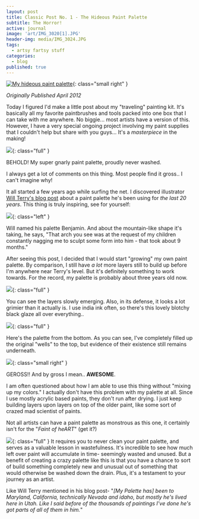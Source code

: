 ```yaml
---
layout: post
title: Classic Post No. 1 - The Hideous Paint Palette
subtitle: The Horror!
active: journal
image: 'art/IMG_3020[1].JPG'
header-img: media/IMG_3024.JPG
tags:
  - artsy fartsy stuff
categories:
  - blog
published: true
---
```

[![My hideous paint palette](https://3.bp.blogspot.com/-aVQAGoazzm0/T4osbRB7UzI/AAAAAAAAA2A/__QnxpcZQmM/s320/IMG_3013.JPG)](http://3.bp.blogspot.com/-aVQAGoazzm0/T4osbRB7UzI/AAAAAAAAA2A/__QnxpcZQmM/s1600/IMG_3013.JPG){: class="small right" }

_Originally Published April 2012_

Today I figured I'd make a little post about my "traveling" painting kit. It's basically all my favorite paintbrushes and tools packed into one box that I can take with me anywhere. No biggie... most artists have a version of this. However, I have a very special ongoing project involving my paint supplies that I couldn't help but share with you guys... It's a _masterpiece_ in the making!  
  

[![](https://3.bp.blogspot.com/-mreWfND9jzM/T4os1IqXU7I/AAAAAAAAA2g/LS8MsP3dVjE/s640/IMG_3020.JPG)](http://3.bp.blogspot.com/-mreWfND9jzM/T4os1IqXU7I/AAAAAAAAA2g/LS8MsP3dVjE/s1600/IMG_3020.JPG){: class="full" }

BEHOLD! My super gnarly paint palette, proudly never washed.

I always get a lot of comments on this thing. Most people find it gross.. I can't imagine why!  
  
It all started a few years ago while surfing the net. I discovered illustrator [Will Terry's blog post](http://willterry.blogspot.com/2009/04/paint-pallet.html) about a paint palette he's been using for _the last 20 years_. This thing is truly inspiring, see for yourself:  

[![](https://2.bp.blogspot.com/_uUefUsx5ZJ4/SfQSWffyJ-I/AAAAAAAAAQc/VY-Z6NwdPt4/s320/paintpallet2.jpg)](http://2.bp.blogspot.com/_uUefUsx5ZJ4/SfQSWffyJ-I/AAAAAAAAAQc/VY-Z6NwdPt4/s320/paintpallet2.jpg){: class="left" }

Will named his palette Benjamin. And about the mountain-like shape it's taking, he says, "That arch you see was at the request of my children constantly nagging me to sculpt some form into him - that took about 9 months."

After seeing this post, I decided that I would start "growing" my own paint palette. By comparison, I still have _a lot_ more layers still to build up before I'm anywhere near Terry's level. But it's definitely something to work towards. For the record, my palette is probably about three years old now.  

[![](https://3.bp.blogspot.com/-KNYXWbOOckA/T4ovCuGMBBI/AAAAAAAAA3Q/CZWveO7TzM4/s640/IMG_3024.JPG)](http://3.bp.blogspot.com/-KNYXWbOOckA/T4ovCuGMBBI/AAAAAAAAA3Q/CZWveO7TzM4/s1600/IMG_3024.JPG){: class="full" }

You can see the layers slowly emerging. Also, in its defense, it looks a lot grimier than it actually is. I use india ink often, so there's this lovely blotchy black glaze all over everything..

  
  
  

[![](https://2.bp.blogspot.com/-o4Pe3Jqytus/T4tXD15oe9I/AAAAAAAAA3Y/DWOV_QBzFgo/s400/IMG_3028.JPG)](http://2.bp.blogspot.com/-o4Pe3Jqytus/T4tXD15oe9I/AAAAAAAAA3Y/DWOV_QBzFgo/s1600/IMG_3028.JPG){: class="full" }

  
  
  
  
  
Here's the palette from the bottom. As you can see, I've completely filled up the original "wells" to the top, but evidence of their existence still remains underneath.  
  
  
  
  
  
  

[![](https://1.bp.blogspot.com/-CXsD9eDekGw/T4os6Tmn8oI/AAAAAAAAA3A/wwM5tRAN2FE/s640/IMG_3027.JPG)](http://1.bp.blogspot.com/-CXsD9eDekGw/T4os6Tmn8oI/AAAAAAAAA3A/wwM5tRAN2FE/s1600/IMG_3027.JPG){: class="small right" }

GEROSS!! And by gross I mean.. **AWESOME**.

I am often questioned about how I am able to use this thing without "mixing up my colors." I actually don't have this problem with my palette at all. Since I use mostly acrylic based paints, they don't run after drying. I just keep building layers upon layers on top of the older paint, like some sort of crazed mad scientist of paints.   
  
  
Not all artists can have a paint palette as monstrous as this one, it certainly isn't for the "_Faint of heART_" (get it?)  
  
[![](https://1.bp.blogspot.com/-MHKMtU_BfLk/T4tilV3lreI/AAAAAAAAA3g/Bl3wRTHK6jU/s320/IMG_3021.JPG)](http://1.bp.blogspot.com/-MHKMtU_BfLk/T4tilV3lreI/AAAAAAAAA3g/Bl3wRTHK6jU/s1600/IMG_3021.JPG){: class="full" } It requires you to never clean your paint palette, and serves as a valuable lesson in wastefulness. It's incredible to see how much left over paint will accumulate in time- seemingly wasted and unused. But a benefit of creating a crazy palette like this is that you have a chance to sort of build something completely new and unusual out of something that would otherwise be washed down the drain. Plus, it's a testament to your journey as an artist.  
  
Like Will Terry mentioned in his blog post- "_\[My Palette has\] been to Maryland, California, technically Nevada and idaho, but mostly he's lived here in Utah. Like I said before of the thousands of paintings I've done he's got parts of all of them in him._"
